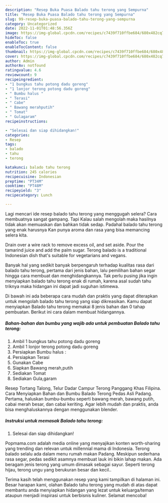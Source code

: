```yaml
---
description: "Resep Buka Puasa Balado tahu terong yang Sempurna"
title: "Resep Buka Puasa Balado tahu terong yang Sempurna"
slug: 99-resep-buka-puasa-balado-tahu-terong-yang-sempurna
category: Uncategorized
date: 2022-11-01T01:48:56.356Z
image: https://img-global.cpcdn.com/recipes/c7439f710ffbe684/680x482cq70/balado-tahu-terong-foto-resep-utama.jpg
hideToc: false
enableToc: true
enableTocContent: false
thumbnail: https://img-global.cpcdn.com/recipes/c7439f710ffbe684/680x482cq70/balado-tahu-terong-foto-resep-utama.jpg
cover: https://img-global.cpcdn.com/recipes/c7439f710ffbe684/680x482cq70/balado-tahu-terong-foto-resep-utama.jpg
author: Admin
authorAv: notfound
ratingvalue: 4.6
reviewcount: 9
recipeingredient:
- "1 bungkus tahu potong dadu goreng"
- "1 lonjor terong potong dadu goreng"
- " Bumbu halus "
- " Terasi"
- " Cabe"
- " Bawang merahputih"
- " Tomat"
- " Gulagaram"
recipeinstructions:

- "Selesai dan siap dihidangkan!"
categories:
- Resep
tags:
- balado
- tahu
- terong

katakunci: balado tahu terong 
nutrition: 245 calories
recipecuisine: Indonesian
preptime: "PT34M"
cooktime: "PT48M"
recipeyield: "3"
recipecategory: Lunch

---
```



Lagi mencari ide resep balado tahu terong yang menggugah selera? Cara membuatnya sangat gampang. Tapi Kalau salah mengolah maka hasilnya tidak akan memuaskan dan bahkan tidak sedap. Padahal balado tahu terong yang enak harusnya Kan punya aroma dan rasa yang bisa memancing selera kita.


Drain over a wire rack to remove excess oil, and set aside. Pour the tamarind juice and add the palm sugar. Terong balado is a traditional Indonesian dish that&#39;s suitable for vegetarians and vegans.

Banyak hal yang sedikit banyak berpengaruh terhadap kualitas rasa dari balado tahu terong, pertama dari jenis bahan, lalu pemilihan bahan segar hingga cara membuat dan menghidangkannya. Tak perlu pusing jika ingin menyiapkan balado tahu terong enak di rumah, karena asal sudah tahu triknya maka hidangan ini dapat jadi suguhan istimewa.


Di bawah ini ada beberapa cara mudah dan praktis yang dapat diterapkan untuk mengolah balado tahu terong yang siap dikreasikan. Kamu dapat menyiapkan Balado tahu terong memakai 8 jenis bahan dan 0 tahap pembuatan. Berikut ini cara dalam membuat hidangannya.

<!--inarticleads1-->

##### Bahan-bahan dan bumbu yang wajib ada untuk pembuatan Balado tahu terong:

1. Ambil 1 bungkus tahu potong dadu goreng
1. Ambil 1 lonjor terong potong dadu goreng
1. Persiapkan  Bumbu halus :
1. Persiapkan  Terasi
1. Gunakan  Cabe
1. Siapkan  Bawang merah,putih
1. Sediakan  Tomat
1. Sediakan  Gula,garam


Resep Tortang Talong, Telur Dadar Campur Terong Panggang Khas Filipina. Cara Menyiapkan Bahan dan Bumbu Balado Terong Pedas Asli Padang. Pertama, haluskan bumbu-bumbu seperti bawang merah, bawang putih, cabai merah besar, dan cabai keriting. Agar lebih mudah dan praktis, anda bisa menghaluskannya dengan menggunakan blender. 

<!--inarticleads2-->

##### Instruksi untuk memasak Balado tahu terong:


1. Selesai dan siap dihidangkan!

Popmama.com adalah media online yang menyajikan konten worth-sharing yang trending dan relevan untuk millennial mama di Indonesia. Terong balado selalu ada dalam menu rumah makan Padang. Meskipun sederhana rasa segar, pedas sedikit asamnya membuat lauk ini bikin lahap makan. Ada beragam jenis terong yang umum dimasak sebagai sayur. Seperti terong hijau, terong ungu yang berukuran besar dan kecil.. 

Terima kasih telah menggunakan resep yang kami tampilkan di halaman ini. Besar harapan kami, olahan Balado tahu terong yang mudah di atas dapat membantu anda menyiapkan hidangan yang lezat untuk keluarga/teman ataupun menjadi inspirasi untuk berbisnis kuliner. Selamat mencoba!
